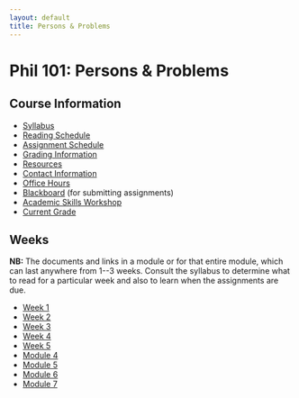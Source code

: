 ```yaml
---
layout: default
title: Persons & Problems
---
```


# Phil 101: Persons & Problems

 

## Course Information
+ [Syllabus](Syllabus.pdf)
+ [Reading Schedule](Reading)
+ [Assignment Schedule](Assign)
+ [Grading Information](/Teaching/Grading/)
+ [Resources](/Teaching/Resources/)
+ [Contact Information](/Contact)
+ [Office Hours](/Contact/office)
+ [Blackboard](http://blackboard.njcu.edu) (for submitting assignments)
+ [Academic Skills Workshop](http://www.njcu.edu/counselingcenter/academic-skills-workshops/)
+ [Current Grade](/Teaching/Examined/Grade.xlsx)


## Weeks

**NB:** The documents and links in a module or for that entire module, which can last anywhere from 1--3 weeks. Consult the syllabus to determine what to read for a particular week and also to learn when the assignments are due. 

+ [Week 1](/Teaching/Examined/Intro)
+ [Week 2](/Teaching/Examined/CT)
+ [Week 3](/Teaching/Examined/Meaning/1)
+ [Week 4](/Teaching/Examined/Meaning/2)
+ [Week 5](/Teaching/Examined/Meaning/3)
+ [Module 4](/Teaching/Examined/God)
+ [Module 5](/Teaching/Examined/FreeWill)
+ [Module 6](/Teaching/Examined/Ethics)
+ [Module 7](/Teaching/Examined/Applied)


